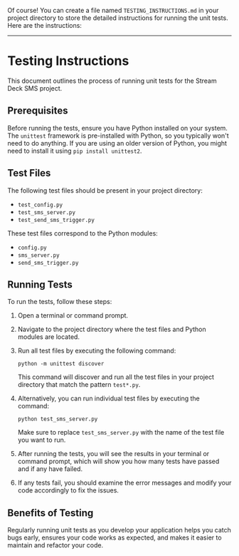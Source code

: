 Of course! You can create a file named `TESTING_INSTRUCTIONS.md` in your project directory to store the detailed instructions for running the unit tests. Here are the instructions:

---

# Testing Instructions

This document outlines the process of running unit tests for the Stream Deck SMS project.

## Prerequisites

Before running the tests, ensure you have Python installed on your system. The `unittest` framework is pre-installed with Python, so you typically won't need to do anything. If you are using an older version of Python, you might need to install it using `pip install unittest2`.

## Test Files

The following test files should be present in your project directory:

- `test_config.py`
- `test_sms_server.py`
- `test_send_sms_trigger.py`

These test files correspond to the Python modules:

- `config.py`
- `sms_server.py`
- `send_sms_trigger.py`

## Running Tests

To run the tests, follow these steps:

1. Open a terminal or command prompt.

2. Navigate to the project directory where the test files and Python modules are located.

3. Run all test files by executing the following command:

   ```
   python -m unittest discover
   ```

   This command will discover and run all the test files in your project directory that match the pattern `test*.py`.

4. Alternatively, you can run individual test files by executing the command:

   ```
   python test_sms_server.py
   ```

   Make sure to replace `test_sms_server.py` with the name of the test file you want to run.

5. After running the tests, you will see the results in your terminal or command prompt, which will show you how many tests have passed and if any have failed.

6. If any tests fail, you should examine the error messages and modify your code accordingly to fix the issues.

## Benefits of Testing

Regularly running unit tests as you develop your application helps you catch bugs early, ensures your code works as expected, and makes it easier to maintain and refactor your code.